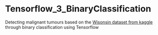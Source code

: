 # Tensorflow_3_BinaryClassification
Detecting malignant tumours based on the [Wisonsin dataset from kaggle](https://www.kaggle.com/datasets/uciml/breast-cancer-wisconsin-data) through binary classification using Tensorflow
